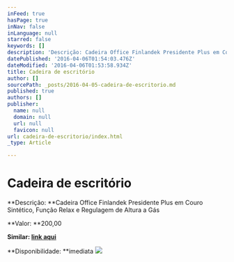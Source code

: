 ```yaml
---
inFeed: true
hasPage: true
inNav: false
inLanguage: null
starred: false
keywords: []
description: 'Descrição: Cadeira Office Finlandek Presidente Plus em Couro Sintético, Função Relax e Regulagem de Altura a Gás'
datePublished: '2016-04-06T01:54:03.476Z'
dateModified: '2016-04-06T01:53:58.934Z'
title: Cadeira de escritório
author: []
sourcePath: _posts/2016-04-05-cadeira-de-escritorio.md
published: true
authors: []
publisher:
  name: null
  domain: null
  url: null
  favicon: null
url: cadeira-de-escritorio/index.html
_type: Article

---
```

# Cadeira de escritório

**Descrição: **Cadeira Office Finlandek Presidente Plus em Couro Sintético, Função Relax e Regulagem de Altura a Gás

**Valor: **200,00

**Similar: [link aqui][0]**

**Disponibilidade: **imediata
![](https://the-grid-user-content.s3-us-west-2.amazonaws.com/16c40ea4-089e-41b6-91f6-f3eb6c43bc1c.jpg)

[0]: http://www.extra.com.br/Moveis/EscritorioHomeOffice/CadeirasdeEscritorio/Cadeira-Office-Finlandek-Presidente-Plus-em-Couro-Sintetico-Funcao-Relax-e-Regulagem-de-Altura-a-Gas-376858.html?utm_source=buscape&utm_medium=comparadorpreco&utm_campaign=Moveis_Cadeiras-de-Escritorio&utm_content=1664891&cm_mmc=buscape_XML-_-MOVE-_-Comparador-_-1664891